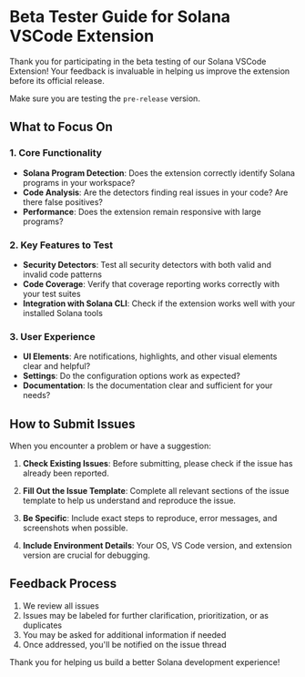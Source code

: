 # Beta Tester Guide for Solana VSCode Extension

Thank you for participating in the beta testing of our Solana VSCode Extension! Your feedback is invaluable in helping us improve the extension before its official release.

Make sure you are testing the `pre-release` version.

## What to Focus On

### 1. Core Functionality

- **Solana Program Detection**: Does the extension correctly identify Solana programs in your workspace?
- **Code Analysis**: Are the detectors finding real issues in your code? Are there false positives?
- **Performance**: Does the extension remain responsive with large programs?

### 2. Key Features to Test

- **Security Detectors**: Test all security detectors with both valid and invalid code patterns
- **Code Coverage**: Verify that coverage reporting works correctly with your test suites
- **Integration with Solana CLI**: Check if the extension works well with your installed Solana tools

### 3. User Experience

- **UI Elements**: Are notifications, highlights, and other visual elements clear and helpful?
- **Settings**: Do the configuration options work as expected?
- **Documentation**: Is the documentation clear and sufficient for your needs?

## How to Submit Issues

When you encounter a problem or have a suggestion:

1. **Check Existing Issues**: Before submitting, please check if the issue has already been reported.

2. **Fill Out the Issue Template**: Complete all relevant sections of the issue template to help us understand and reproduce the issue.

3. **Be Specific**: Include exact steps to reproduce, error messages, and screenshots when possible.

4. **Include Environment Details**: Your OS, VS Code version, and extension version are crucial for debugging.

## Feedback Process

1. We review all issues
2. Issues may be labeled for further clarification, prioritization, or as duplicates
3. You may be asked for additional information if needed
4. Once addressed, you'll be notified on the issue thread

Thank you for helping us build a better Solana development experience!
